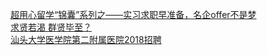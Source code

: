   
[超用心留学“锦囊”系列之——实习求职早准备，名企offer不是梦](http://www.dianyue.me/archives/167/l9sbsexxamhdfful/)  
[求贤若渴  群贤毕至？](http://www.dianyue.me/archives/471/huc2k2j1zo27611t/)  
[汕头大学医学院第二附属医院2018招聘](http://www.dianyue.me/archives/959/4a77na2tgv43tq50/)